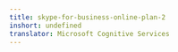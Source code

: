 ```yaml
---
title: skype-for-business-online-plan-2
inshort: undefined
translator: Microsoft Cognitive Services
---
```




